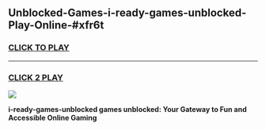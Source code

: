 
## Unblocked-Games-i-ready-games-unblocked-Play-Online-#xfr6t
<h3>
<a href="https://premium.freeplayer.one?title=i-ready-games-unblocked&ref=27F">CLICK TO PLAY</a></h3>
<hr>

<h3>
<a href="https://premium.freeplayer.one?title=i-ready-games-unblocked&ref=27F">CLICK 2 PLAY</a>
  
</h3>

<a href="https://premium.freeplayer.one?title=i-ready-games-unblocked&ref=27F"><img src="https://clearcache.store/games.png"></a>


**i-ready-games-unblocked games unblocked: Your Gateway to Fun and Accessible Online Gaming**
